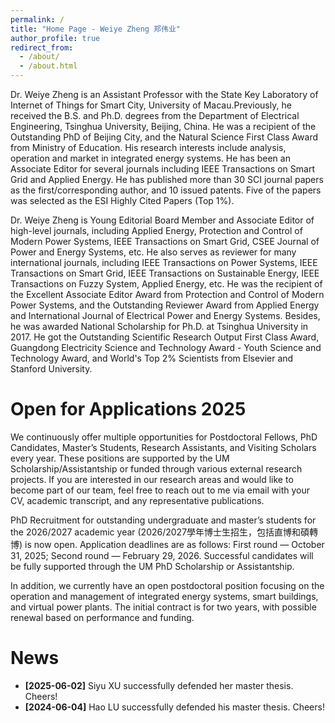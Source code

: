 ```yaml
---
permalink: /
title: "Home Page - Weiye Zheng 郑伟业"
author_profile: true
redirect_from: 
  - /about/
  - /about.html
---
```


Dr. Weiye Zheng is an Assistant Professor with the State Key Laboratory of Internet of Things for Smart City, University of Macau.Previously, he received the B.S. and Ph.D. degrees from the Department of Electrical Engineering, Tsinghua University, Beijing, China. He was a recipient of the Outstanding PhD of Beijing City, and the Natural Science First Class Award from Ministry of Education. His research interests include analysis, operation and market in integrated energy systems. He has been an Associate Editor for several journals including IEEE Transactions on Smart Grid and Applied Energy. He has published  more than 30 SCI journal papers as the first/corresponding author, and 10 issued patents. Five of the papers was selected as the ESI Highly Cited Papers (Top 1%).

Dr. Weiye Zheng is Young Editorial Board Member and Associate Editor of high-level journals, including Applied Energy, Protection and Control of Modern Power Systems, IEEE Transactions on Smart Grid, CSEE Journal of Power and Energy Systems, etc. He also serves as reviewer for many international journals, including IEEE Transactions on Power Systems, IEEE Transactions on Smart Grid, IEEE Transactions on Sustainable Energy, IEEE Transactions on Fuzzy System, Applied Energy, etc. He was the recipient of the Excellent Associate Editor Award from Protection and Control of Modern Power Systems, and the Outstanding Reviewer Award from Applied Energy and International Journal of Electrical Power and Energy Systems. Besides, he was awarded National Scholarship for Ph.D. at Tsinghua University in 2017. He got the Outstanding Scientific Research Output First Class Award, Guangdong Electricity Science and Technology Award - Youth Science and Technology Award, and World's Top 2% Scientists from Elsevier and Stanford University.


Open for Applications 2025
======
We continuously offer multiple opportunities for Postdoctoral Fellows, PhD Candidates, Master’s Students, Research Assistants, and Visiting Scholars every year. These positions are supported by the UM Scholarship/Assistantship or funded through various external research projects. If you are interested in our research areas and would like to become part of our team, feel free to reach out to me via email with your CV, academic transcript, and any representative publications.

PhD Recruitment for outstanding undergraduate and master’s students for the 2026/2027 academic year (2026/2027學年博士生招生，包括直博和碩轉博) is now open. Application deadlines are as follows: First round — October 31, 2025; Second round — February 29, 2026. Successful candidates will be fully supported through the UM PhD Scholarship or Assistantship.

In addition, we currently have an open postdoctoral position focusing on the operation and management of integrated energy systems, smart buildings, and virtual power plants. The initial contract is for two years, with possible renewal based on performance and funding.


News
======
- **[2025-06-02]** Siyu XU successfully defended her master thesis. Cheers!
- **[2024-06-04]** Hao LU successfully defended his master thesis. Cheers!


